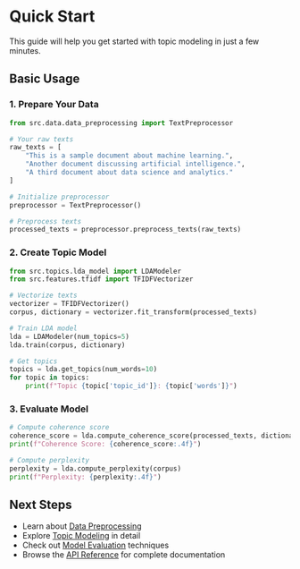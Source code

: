 # Quick Start

This guide will help you get started with topic modeling in just a few minutes.

## Basic Usage

### 1. Prepare Your Data

```python
from src.data.data_preprocessing import TextPreprocessor

# Your raw texts
raw_texts = [
    "This is a sample document about machine learning.",
    "Another document discussing artificial intelligence.",
    "A third document about data science and analytics."
]

# Initialize preprocessor
preprocessor = TextPreprocessor()

# Preprocess texts
processed_texts = preprocessor.preprocess_texts(raw_texts)
```

### 2. Create Topic Model

```python
from src.topics.lda_model import LDAModeler
from src.features.tfidf import TFIDFVectorizer

# Vectorize texts
vectorizer = TFIDFVectorizer()
corpus, dictionary = vectorizer.fit_transform(processed_texts)

# Train LDA model
lda = LDAModeler(num_topics=5)
lda.train(corpus, dictionary)

# Get topics
topics = lda.get_topics(num_words=10)
for topic in topics:
    print(f"Topic {topic['topic_id']}: {topic['words']}")
```

### 3. Evaluate Model

```python
# Compute coherence score
coherence_score = lda.compute_coherence_score(processed_texts, dictionary)
print(f"Coherence Score: {coherence_score:.4f}")

# Compute perplexity
perplexity = lda.compute_perplexity(corpus)
print(f"Perplexity: {perplexity:.4f}")
```

## Next Steps

- Learn about [Data Preprocessing](../user-guide/data-preprocessing.md)
- Explore [Topic Modeling](../user-guide/topic-modeling.md) in detail
- Check out [Model Evaluation](../user-guide/model-evaluation.md) techniques
- Browse the [API Reference](../api/index.md) for complete documentation
